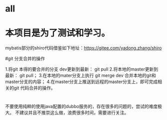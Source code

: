 
# all
#  本项目是为了测试和学习。
mybatis部分的shiro代码借鉴如下地址：https://gitee.com/yadong.zhang/shiro

#git  分支合并的操作

1.将git 本得的要合并的分支 dev更新到最新：  git  pull
2.将本地的master更新到最新：  git  pull；
3.在本地的mater分支上执行   git  merge  dev  合并本地的git和master分支的内容；
4.在master分支上推送到远程的master分支上，即可完成相关的git 代码合并的操作。


#  
不要使用纯粹的使用java配置的dubbo服务的，存在很多的问题的，尝试的难度极大。
不建议并且不推崇这么做，浪费很多时间，需要进行关注。


